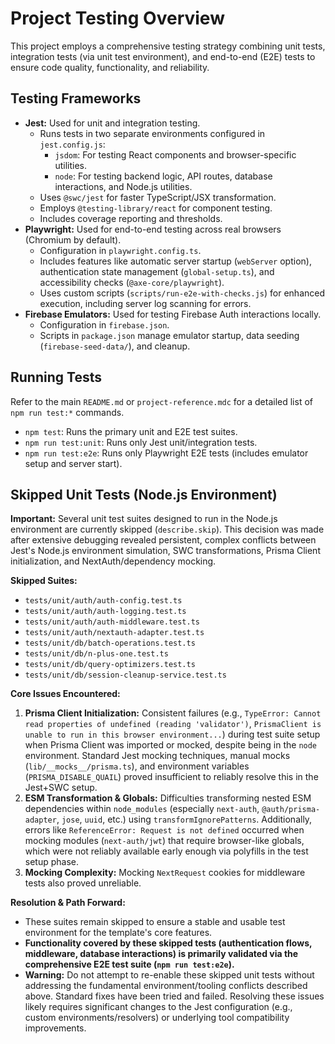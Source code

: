 # Project Testing Overview

This project employs a comprehensive testing strategy combining unit tests, integration tests (via unit test environment), and end-to-end (E2E) tests to ensure code quality, functionality, and reliability.

## Testing Frameworks

- **Jest:** Used for unit and integration testing.
  - Runs tests in two separate environments configured in `jest.config.js`:
    - `jsdom`: For testing React components and browser-specific utilities.
    - `node`: For testing backend logic, API routes, database interactions, and Node.js utilities.
  - Uses `@swc/jest` for faster TypeScript/JSX transformation.
  - Employs `@testing-library/react` for component testing.
  - Includes coverage reporting and thresholds.
- **Playwright:** Used for end-to-end testing across real browsers (Chromium by default).
  - Configuration in `playwright.config.ts`.
  - Includes features like automatic server startup (`webServer` option), authentication state management (`global-setup.ts`), and accessibility checks (`@axe-core/playwright`).
  - Uses custom scripts (`scripts/run-e2e-with-checks.js`) for enhanced execution, including server log scanning for errors.
- **Firebase Emulators:** Used for testing Firebase Auth interactions locally.
  - Configuration in `firebase.json`.
  - Scripts in `package.json` manage emulator startup, data seeding (`firebase-seed-data/`), and cleanup.

## Running Tests

Refer to the main `README.md` or `project-reference.mdc` for a detailed list of `npm run test:*` commands.

- `npm test`: Runs the primary unit and E2E test suites.
- `npm run test:unit`: Runs only Jest unit/integration tests.
- `npm run test:e2e`: Runs only Playwright E2E tests (includes emulator setup and server start).

## Skipped Unit Tests (Node.js Environment)

**Important:** Several unit test suites designed to run in the Node.js environment are currently skipped (`describe.skip`). This decision was made after extensive debugging revealed persistent, complex conflicts between Jest's Node.js environment simulation, SWC transformations, Prisma Client initialization, and NextAuth/dependency mocking.

**Skipped Suites:**

- `tests/unit/auth/auth-config.test.ts`
- `tests/unit/auth/auth-logging.test.ts`
- `tests/unit/auth/auth-middleware.test.ts`
- `tests/unit/auth/nextauth-adapter.test.ts`
- `tests/unit/db/batch-operations.test.ts`
- `tests/unit/db/n-plus-one.test.ts`
- `tests/unit/db/query-optimizers.test.ts`
- `tests/unit/db/session-cleanup-service.test.ts`

**Core Issues Encountered:**

1.  **Prisma Client Initialization:** Consistent failures (e.g., `TypeError: Cannot read properties of undefined (reading 'validator')`, `PrismaClient is unable to run in this browser environment...`) during test suite setup when Prisma Client was imported or mocked, despite being in the `node` environment. Standard Jest mocking techniques, manual mocks (`lib/__mocks__/prisma.ts`), and environment variables (`PRISMA_DISABLE_QUAIL`) proved insufficient to reliably resolve this in the Jest+SWC setup.
2.  **ESM Transformation & Globals:** Difficulties transforming nested ESM dependencies within `node_modules` (especially `next-auth`, `@auth/prisma-adapter`, `jose`, `uuid`, etc.) using `transformIgnorePatterns`. Additionally, errors like `ReferenceError: Request is not defined` occurred when mocking modules (`next-auth/jwt`) that require browser-like globals, which were not reliably available early enough via polyfills in the test setup phase.
3.  **Mocking Complexity:** Mocking `NextRequest` cookies for middleware tests also proved unreliable.

**Resolution & Path Forward:**

- These suites remain skipped to ensure a stable and usable test environment for the template's core features.
- **Functionality covered by these skipped tests (authentication flows, middleware, database interactions) is primarily validated via the comprehensive E2E test suite (`npm run test:e2e`).**
- **Warning:** Do not attempt to re-enable these skipped unit tests without addressing the fundamental environment/tooling conflicts described above. Standard fixes have been tried and failed. Resolving these issues likely requires significant changes to the Jest configuration (e.g., custom environments/resolvers) or underlying tool compatibility improvements.
